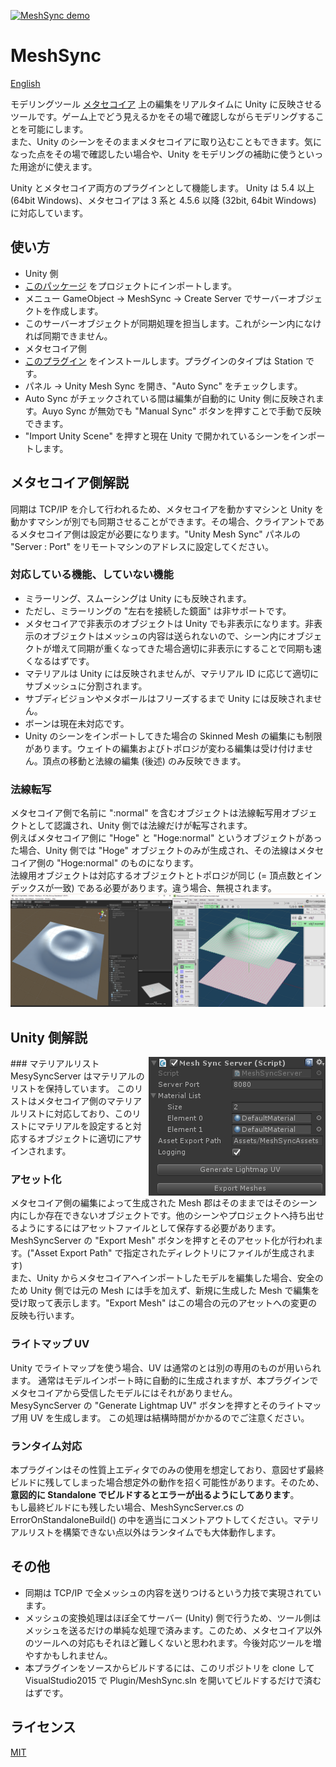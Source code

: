 [![MeshSync demo](https://img.youtube.com/vi/vawI9BJ9AUY/0.jpg)](https://www.youtube.com/watch?v=vawI9BJ9AUY)
# MeshSync
[English](Readme.en.md)

モデリングツール [メタセコイア](http://www.metaseq.net/) 上の編集をリアルタイムに Unity に反映させるツールです。ゲーム上でどう見えるかをその場で確認しながらモデリングすることを可能にします。  
また、Unity のシーンをそのままメタセコイアに取り込むこともできます。気になった点をその場で確認したい場合や、Unity をモデリングの補助に使うといった用途がに使えます。

Unity とメタセコイア両方のプラグインとして機能します。
Unity は 5.4 以上 (64bit Windows)、メタセコイアは 3 系と 4.5.6 以降 (32bit, 64bit Windows) に対応しています。

## 使い方
- Unity 側
 - [このパッケージ](https://github.com/unity3d-jp/MeshSync/releases/download/0.7.3/MeshSync.unitypackage) をプロジェクトにインポートします。
 - メニュー GameObject -> MeshSync -> Create Server でサーバーオブジェクトを作成します。
 - このサーバーオブジェクトが同期処理を担当します。これがシーン内になければ同期できません。
- メタセコイア側
 - [このプラグイン](https://github.com/unity3d-jp/MeshSync/releases/download/0.7.3/UnityMeshSync.for.Metasequoia.zip) をインストールします。プラグインのタイプは Station です。
 - パネル -> Unity Mesh Sync を開き、"Auto Sync" をチェックします。
 - Auto Sync がチェックされている間は編集が自動的に Unity 側に反映されます。Auyo Sync が無効でも "Manual Sync" ボタンを押すことで手動で反映できます。
  - "Import Unity Scene" を押すと現在 Unity で開かれているシーンをインポートします。

## メタセコイア側解説

同期は TCP/IP を介して行われるため、メタセコイアを動かすマシンと Unity を動かすマシンが別でも同期させることができます。その場合、クライアントであるメタセコイア側は設定が必要になります。"Unity Mesh Sync" パネルの "Server : Port" をリモートマシンのアドレスに設定してください。

### 対応している機能、していない機能
- ミラーリング、スムーシングは Unity にも反映されます。
 - ただし、ミラーリングの "左右を接続した鏡面" は非サポートです。
- メタセコイアで非表示のオブジェクトは Unity でも非表示になります。非表示のオブジェクトはメッシュの内容は送られないので、シーン内にオブジェクトが増えて同期が重くなってきた場合適切に非表示にすることで同期も速くなるはずです。
- マテリアルは Unity には反映されませんが、マテリアル ID に応じて適切にサブメッシュに分割されます。
- サブディビジョンやメタボールはフリーズするまで Unity には反映されません。
- ボーンは現在未対応です。
- Unity のシーンをインポートしてきた場合の Skinned Mesh の編集にも制限があります。ウェイトの編集およびトポロジが変わる編集は受け付けません。頂点の移動と法線の編集 (後述) のみ反映できます。

### 法線転写
 メタセコイア側で名前に ":normal" を含むオブジェクトは法線転写用オブジェクトとして認識され、Unity 側では法線だけが転写されます。  
 例えばメタセコイア側に "Hoge" と "Hoge:normal" というオブジェクトがあった場合、Unity 側では "Hoge" オブジェクトのみが生成され、その法線はメタセコイア側の "Hoge:normal" のものになります。  
 法線用オブジェクトは対応するオブジェクトとトポロジが同じ (= 頂点数とインデックスが一致) である必要があります。違う場合、無視されます。  
![normal editing](doc/normal_editing.png)

## Unity 側解説

<img align="right" src="doc/MeshSyncServer.png">
### マテリアルリスト
MesySyncServer はマテリアルのリストを保持しています。
このリストはメタセコイア側のマテリアルリストに対応しており、このリストにマテリアルを設定すると対応するオブジェクトに適切にアサインされます。

### アセット化
メタセコイア側の編集によって生成された Mesh 郡はそのままではそのシーン内にしか存在できないオブジェクトです。他のシーンやプロジェクトへ持ち出せるようにするにはアセットファイルとして保存する必要があります。MeshSyncServer の "Export Mesh" ボタンを押すとそのアセット化が行われます。("Asset Export Path" で指定されたディレクトリにファイルが生成されます)  
また、Unity からメタセコイアへインポートしたモデルを編集した場合、安全のため Unity 側では元の Mesh には手を加えず、新規に生成した Mesh で編集を受け取って表示します。"Export Mesh" はこの場合の元のアセットへの変更の反映も行います。

### ライトマップ UV
Unity でライトマップを使う場合、UV は通常のとは別の専用のものが用いられます。
通常はモデルインポート時に自動的に生成されますが、本プラグインでメタセコイアから受信したモデルにはそれがありません。  
MesySyncServer の "Generate Lightmap UV" ボタンを押すとそのライトマップ用 UV を生成します。
この処理は結構時間がかかるのでご注意ください。

### ランタイム対応
本プラグインはその性質上エディタでのみの使用を想定しており、意図せず最終ビルドに残してしまった場合想定外の動作を招く可能性があります。そのため、**意図的に Standalone でビルドするとエラーが出るようにしてあります**。  
もし最終ビルドにも残したい場合、MeshSyncServer.cs の ErrorOnStandaloneBuild() の中を適当にコメントアウトしてください。マテリアルリストを構築できない点以外はランタイムでも大体動作します。

## その他
- 同期は TCP/IP で全メッシュの内容を送りつけるという力技で実現されています。  
- メッシュの変換処理はほぼ全てサーバー (Unity) 側で行うため、ツール側はメッシュを送るだけの単純な処理で済みます。このため、メタセコイア以外のツールへの対応もそれほど難しくないと思われます。今後対応ツールを増やすかもしれません。  
- 本プラグインをソースからビルドするには、このリポジトリを clone して VisualStudio2015 で Plugin/MeshSync.sln を開いてビルドするだけで済むはずです。  


## ライセンス
[MIT](LICENSE.txt)
